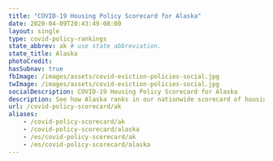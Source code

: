 ```yaml
---
title: "COVID-19 Housing Policy Scorecard for Alaska"
date: 2020-04-09T20:43:49-08:00
layout: single
type: covid-policy-rankings
state_abbrev: ak # use state abbreviation.
state_title: Alaska
photoCredit:
hasSubnav: true
fbImage: /images/assets/covid-eviction-policies-social.jpg
twImage: /images/assets/covid-eviction-policies-social.jpg
socialDescription: COVID-19 Housing Policy Scorecard for Alaska
description: See how Alaska ranks in our nationwide scorecard of housing policies in response to COVID-19.
url: /covid-policy-scorecard/ak
aliases:
    - /covid-policy-scorecard/ak
    - /covid-policy-scorecard/alaska
    - /es/covid-policy-scorecard/ak
    - /es/covid-policy-scorecard/alaska
---
```

